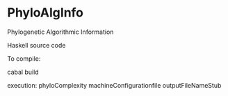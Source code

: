 # PhyloAlgInfo
Phylogenetic Algorithmic Information

Haskell source code

To compile:

cabal build

execution:  phyloComplexity machineConfigurationfile outputFileNameStub
